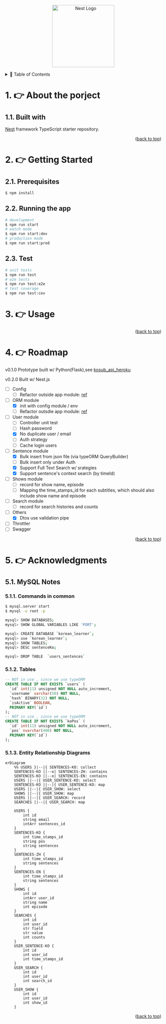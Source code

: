 <p align="center">
  <a href="http://nestjs.com/" target="blank"><img src="https://nestjs.com/img/logo-small.svg" width="200" alt="Nest Logo" /></a>
</p>

<a name="readme-top"></a>

<details>
  <summary>📔 Table of Contents</summary>

- [1. 👉 About the porject](#1--about-the-porject)
  - [1.1. Built with](#11-built-with)
- [2. 👉 Getting Started](#2--getting-started)
  - [2.1. Prerequisites](#21-prerequisites)
  - [2.2. Running the app](#22-running-the-app)
  - [2.3. Test](#23-test)
- [3. 👉 Usage](#3--usage)
- [4. 👉 Roadmap](#4--roadmap)
- [5. 👉 Acknowledgments](#5--acknowledgments)
  - [5.1. MySQL Notes](#51-mysql-notes)
    - [5.1.1. Commands in common](#511-commands-in-common)
    - [5.1.2. Tables](#512-tables)
    - [5.1.3. Entity Relationship Diagrams](#513-entity-relationship-diagrams)

</details>

<!-- ABOUT THE PROJECT -->

# 1. 👉 About the porject

## 1.1. Built with

[Nest](https://github.com/nestjs/nest) framework TypeScript starter repository.

<p align="right">(<a href="#user-content-readme-top">back to top</a>)</p>

# 2. 👉 Getting Started

## 2.1. Prerequisites

```bash
$ npm install
```

## 2.2. Running the app

```bash
# development
$ npm run start
# watch mode
$ npm run start:dev
# production mode
$ npm run start:prod
```

## 2.3. Test

```bash
# unit tests
$ npm run test
# e2e tests
$ npm run test:e2e
# test coverage
$ npm run test:cov
```

# 3. 👉 Usage

<p align="right">(<a href="#user-content-readme-top">back to top</a>)</p>

# 4. 👉 Roadmap

v0.1.0 Prototype built w/ Python(Flask),see [kosub_api_heroku](https://github.com/benson00077/kosub_api_heroku)

v0.2.0 Built w/ Nest.js

- [ ] Config
  - [ ] Refactor outside app module: [ref](https://stackoverflow.com/questions/69844941/can-i-use-nestjs-config-service-outside-a-module)
- [ ] ORM module
  - [x] init with config module / env
  - [ ] Refactor outsdie app module: [ref](https://docs.nestjs.com/techniques/database#async-configuration)
- [ ] User module
  - [ ] Controller unit test
  - [ ] Hash password
  - [x] No duplicate user / email
  - [ ] Auth strategy
  - [ ] Cache login users
- [ ] Sentence module
  - [x] Bulk insert from json file (via typeORM QueryBuilder)
  - [ ] Bulk insert only under Auth
  - [x] Support Full Text Search w/ srategies
  - [x] Support sentence's context search (by timeId)
- [ ] Shows module
  - [ ] record for show name, episode
  - [ ] Mapping the time_stamps_id for each subtitles, which should also include show name and episode
- [ ] Search module
  - [ ] record for search histories and counts
- [ ] Others
  - [x] Dtos use validation pipe
- [ ] Throttler
- [ ] Swagger

<p align="right">(<a href="#user-content-readme-top">back to top</a>)</p>

# 5. 👉 Acknowledgments

## 5.1. MySQL Notes

### 5.1.1. Commands in common

```bash
$ mysql.server start
$ mysql -u root -p

mysql> SHOW DATABASES;
mysql> SHOW GLOBAL VARIABLES LIKE 'PORT';

mysql> CREATE DATABASE `korean_learner`;
mysql> use `korean_learner`;
mysql> SHOW TABLES;
mysql> DESC sentenceKo;

mysql> DROP TABLE  `users_sentences`
```

### 5.1.2. Tables

```sql
-- NOT in use , since we use typeORM
CREATE TABLE IF NOT EXISTS `users` (
  `id` int(11) unsigned NOT NULL auto_increment,
  `username` varchar(50) NOT NULL,
  `hash` BINARY(32) NOT NULL,
  `isActive` BOOLEAN,
  PRIMARY KEY(`id`)
);
-- NOT in use , since we use typeORM
CREATE TABLE IF NOT EXISTS `koPos` (
  `id` int(11) unsigned NOT NULL auto_increment,
  `pos` nvarchar(400) NOT NULL,
  PRIMARY KEY(`id`)
);
```

### 5.1.3. Entity Relationship Diagrams

```mermaid
erDiagram
    %% USERS }|--|{ SENTENCES-KO: collect
    SENTENCES-KO ||--o| SENTENCES-ZH: contains
    SENTENCES-KO ||--o| SENTENCES-EN: contains
    USERS ||--|{ USER_SENTENCE-KO: select
    SENTENCES-KO ||--|{ USER_SENTENCE-KO: map
    USERS ||--|{ USER_SHOW: select
    SHOWS ||--|{ USER_SHOW: map
    USERS ||--|{ USER_SEARCH: record
    SEARCHES ||--|{ USER_SEARCH: map

    USERS {
        int id
        string email
        intArr sentences_id
    }
    SENTENCES-KO {
        int time_stamps_id
        string pos
        string sentences
    }
    SENTENCES-ZH {
        int time_stamps_id
        string sentences
    }
    SENTENCES-EN {
        int time_stamps_id
        string sentences
    }
    SHOWS {
        int id
        intArr user_id
        string name
        int episode
    }
    SEARCHES {
        int id
        int user_id
        str field
        str value
        int counts
    }
    USER_SENTENCE-KO {
        int id
        int user_id
        int time_stamps_id
    }
    USER_SEARCH {
        int id
        int user_id
        int search_id
    }
    USER_SHOW {
        int id
        int user_id
        int show_id
    }
```

<p align="right">(<a href="#user-content-readme-top">back to top</a>)</p>
